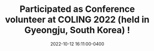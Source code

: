 ---
layout: post
title: Participated as Conference volunteer at COLING 2022 (held in Gyeongju, South Korea) !
date: 2022-10-12 16:11:00-0400
inline: false
---